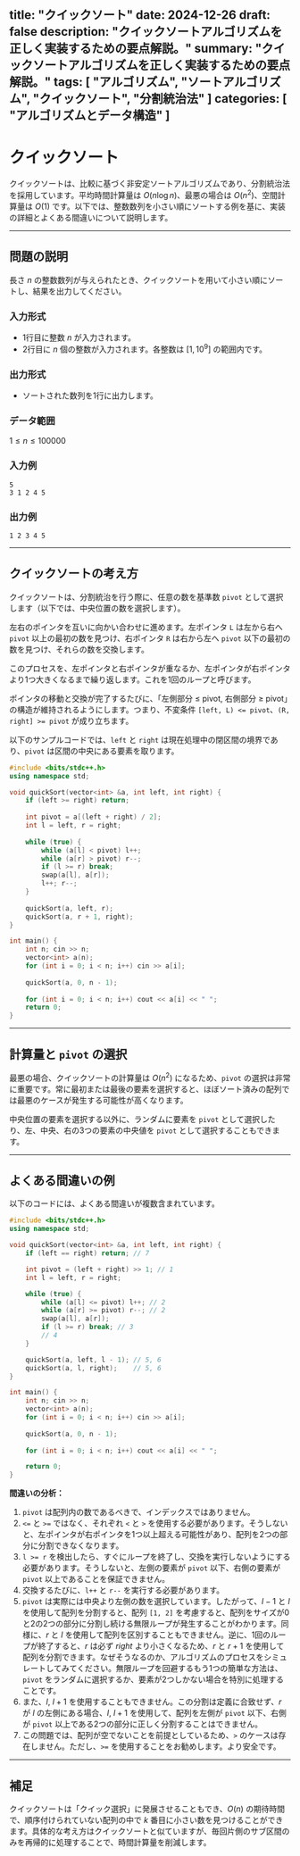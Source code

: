 title: "クイックソート"
date: 2024-12-26
draft: false
description: "クイックソートアルゴリズムを正しく実装するための要点解説。"
summary: "クイックソートアルゴリズムを正しく実装するための要点解説。"
tags: [ "アルゴリズム", "ソートアルゴリズム", "クイックソート", "分割統治法" ]
categories: [ "アルゴリズムとデータ構造" ]
---

# クイックソート

クイックソートは、比較に基づく非安定ソートアルゴリズムであり、分割統治法を採用しています。平均時間計算量は $O(n\log n)$、最悪の場合は $O(n^2)$、空間計算量は $O(1)$ です。以下では、整数数列を小さい順にソートする例を基に、実装の詳細とよくある間違いについて説明します。

---

## 問題の説明

長さ $n$ の整数数列が与えられたとき、クイックソートを用いて小さい順にソートし、結果を出力してください。

### 入力形式

- 1行目に整数 $n$ が入力されます。
- 2行目に $n$ 個の整数が入力されます。各整数は $[1,10^9]$ の範囲内です。

### 出力形式

- ソートされた数列を1行に出力します。

### データ範囲

$1 \leq n \leq 100000$

### 入力例

```
5
3 1 2 4 5
```

### 出力例

```
1 2 3 4 5
```

---

## クイックソートの考え方

クイックソートは、分割統治を行う際に、任意の数を基準数 `pivot` として選択します（以下では、中央位置の数を選択します）。

左右のポインタを互いに向かい合わせに進めます。左ポインタ `L` は左から右へ `pivot` 以上の最初の数を見つけ、右ポインタ `R` は右から左へ `pivot` 以下の最初の数を見つけ、それらの数を交換します。

このプロセスを、左ポインタと右ポインタが重なるか、左ポインタが右ポインタより1つ大きくなるまで繰り返します。これを1回のループと呼びます。

ポインタの移動と交換が完了するたびに、「左側部分 ≤ pivot, 右側部分 ≥ pivot」の構造が維持されるようにします。つまり、不変条件 `[left, L) <= pivot`、`(R, right] >= pivot` が成り立ちます。

以下のサンプルコードでは、`left` と `right` は現在処理中の閉区間の境界であり、`pivot` は区間の中央にある要素を取ります。

```cpp
#include <bits/stdc++.h>
using namespace std;

void quickSort(vector<int> &a, int left, int right) {
    if (left >= right) return;
    
    int pivot = a[(left + right) / 2];
    int l = left, r = right;
    
    while (true) {
        while (a[l] < pivot) l++;
        while (a[r] > pivot) r--;
        if (l >= r) break;
        swap(a[l], a[r]);
        l++; r--;
    }
    
    quickSort(a, left, r);
    quickSort(a, r + 1, right);
}

int main() {
    int n; cin >> n;
    vector<int> a(n);
    for (int i = 0; i < n; i++) cin >> a[i];
    
    quickSort(a, 0, n - 1);
    
    for (int i = 0; i < n; i++) cout << a[i] << " ";
    return 0;
}
```

---

## 計算量と `pivot` の選択

最悪の場合、クイックソートの計算量は $O(n^2)$ になるため、`pivot` の選択は非常に重要です。常に最初または最後の要素を選択すると、ほぼソート済みの配列では最悪のケースが発生する可能性が高くなります。

中央位置の要素を選択する以外に、ランダムに要素を `pivot` として選択したり、左、中央、右の3つの要素の中央値を `pivot` として選択することもできます。

---

## よくある間違いの例

以下のコードには、よくある間違いが複数含まれています。

```cpp
#include <bits/stdc++.h>
using namespace std;

void quickSort(vector<int> &a, int left, int right) {
    if (left == right) return; // 7

    int pivot = (left + right) >> 1; // 1
    int l = left, r = right;

    while (true) {
        while (a[l] <= pivot) l++; // 2
        while (a[r] >= pivot) r--; // 2
        swap(a[l], a[r]);
        if (l >= r) break; // 3
        // 4
    }

    quickSort(a, left, l - 1); // 5, 6
    quickSort(a, l, right);    // 5, 6
}

int main() {
    int n; cin >> n;
    vector<int> a(n);
    for (int i = 0; i < n; i++) cin >> a[i];
    
    quickSort(a, 0, n - 1);
    
    for (int i = 0; i < n; i++) cout << a[i] << " ";

    return 0;
}
```

**間違いの分析：**

1. `pivot` は配列内の数であるべきで、インデックスではありません。
2. `<=` と `>=` ではなく、それぞれ `<` と `>` を使用する必要があります。そうしないと、左ポインタが右ポインタを1つ以上超える可能性があり、配列を2つの部分に分割できなくなります。
3. `l >= r` を検出したら、すぐにループを終了し、交換を実行しないようにする必要があります。そうしないと、左側の要素が `pivot` 以下、右側の要素が `pivot` 以上であることを保証できません。
4. 交換するたびに、`l++` と `r--` を実行する必要があります。
5. `pivot` は実際には中央より左側の数を選択しています。したがって、$l - 1$ と $l$ を使用して配列を分割すると、配列 `[1, 2]` を考慮すると、配列をサイズが0と2の2つの部分に分割し続ける無限ループが発生することがわかります。同様に、$r$ と $l$ を使用して配列を区別することもできません。逆に、1回のループが終了すると、$r$ は必ず $right$ より小さくなるため、$r$ と $r+1$ を使用して配列を分割できます。なぜそうなるのか、アルゴリズムのプロセスをシミュレートしてみてください。無限ループを回避するもう1つの簡単な方法は、`pivot` をランダムに選択するか、要素が2つしかない場合を特別に処理することです。
6. また、$l$, $l+1$ を使用することもできません。この分割は定義に合致せず、$r$ が $l$ の左側にある場合、$l$, $l+1$ を使用して、配列を左側が `pivot` 以下、右側が `pivot` 以上である2つの部分に正しく分割することはできません。
7. この問題では、配列が空でないことを前提としているため、`>` のケースは存在しません。ただし、`>=` を使用することをお勧めします。より安全です。

---

## 補足

クイックソートは「クイック選択」に発展させることもでき、$O(n)$ の期待時間で、順序付けられていない配列の中で $k$ 番目に小さい数を見つけることができます。具体的な考え方はクイックソートと似ていますが、毎回片側のサブ区間のみを再帰的に処理することで、時間計算量を削減します。